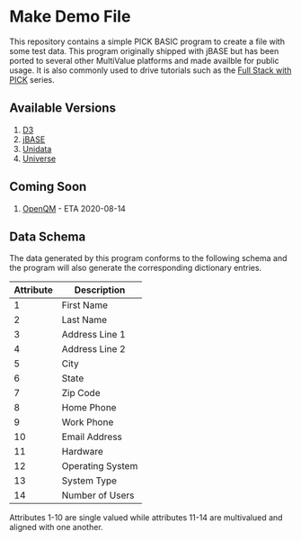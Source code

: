 # Make Demo File

This repository contains a simple PICK BASIC program to create a file with some test data. This program originally shipped with jBASE but has been ported to several other MultiValue platforms and made availble for public usage. It is also commonly used to drive tutorials such as the [Full Stack with PICK](https://github.com/pickmultivalue/full-stack-with-pick-tutorial) series.

## Available Versions

1. [D3](https://www.rocketsoftware.com/products/rocket-d3)
2. [jBASE](https://www.jbase.com/)
3. [Unidata](https://www.rocketsoftware.com/products/rocket-unidata-0)
4. [Universe](https://www.rocketsoftware.com/products/rocket-universe-0)

## Coming Soon

1. [OpenQM](https://www.openqm.com/) - ETA 2020-08-14

## Data Schema

The data generated by this program conforms to the following schema and the program will also generate the corresponding dictionary entries.

| Attribute | Description      |
| --------- | ---------------- |
| 1         | First Name       |
| 2         | Last Name        |
| 3         | Address Line 1   |
| 4         | Address Line 2   |
| 5         | City             |
| 6         | State            |
| 7         | Zip Code         |
| 8         | Home Phone       |
| 9         | Work Phone       |
| 10        | Email Address    |
| 11        | Hardware         |
| 12        | Operating System |
| 13        | System Type      |
| 14        | Number of Users  |

Attributes 1-10 are single valued while attributes 11-14 are multivalued and aligned with one another.
